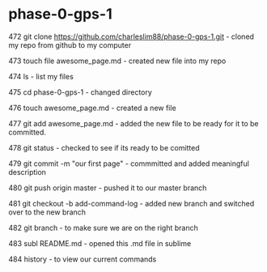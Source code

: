 # phase-0-gps-1


472  git clone https://github.com/charleslim88/phase-0-gps-1.git - cloned my repo from github to my computer


  473  touch file awesome_page.md - created new file into my repo

  474  ls - list my files

  475  cd phase-0-gps-1 - changed directory

  476  touch awesome_page.md - created a new file

  477  git add awesome_page.md - added the new file to be ready for it to be committed.

  478  git status - checked to see if its ready to be comitted

  479  git commit -m "our first page" - commmitted and added meaningful description

  480  git push origin master - pushed it to our master branch

  481  git checkout -b add-command-log - added new branch and switched over to the new branch

  482  git branch - to make sure we are on the right branch

  483  subl README.md - opened this .md file in sublime

  484  history - to view our current commands